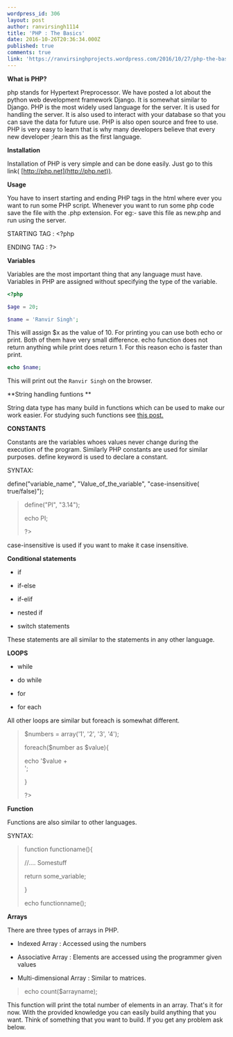 ```yaml
---
wordpress_id: 306
layout: post
author: ranvirsingh1114
title: 'PHP : The Basics'
date: 2016-10-26T20:36:34.000Z
published: true
comments: true
link: 'https://ranvirsinghprojects.wordpress.com/2016/10/27/php-the-basics/'
---
```


**What is PHP?**

php stands for Hypertext Preprocessor. We have posted a lot about the python web development framework Django. It is somewhat similar to Django. PHP is the most widely used language for the server. It is used for handling the server. It is also used to interact with your database so that you can save the data for future use. PHP is also open source and free to use. PHP is very easy to learn that is why many developers believe that every new developer ;learn this as the first language.

**Installation**

Installation of PHP is very simple and can be done easily. Just go to this link( [http://php.net](http://php.net)).

**Usage**

You have to insert starting and ending PHP tags in the html where ever you want to run some PHP script. Whenever you want to run some php code save the file with the .php extension. For eg:- save this file as new.php and run using the server.

STARTING TAG : <?php

ENDING TAG : ?>

**Variables**

Variables are the most important thing that any language must have. Variables in PHP are assigned without specifying the type of the variable.


```php
<?php

$age = 20;

$name = 'Ranvir Singh';
```


This will assign $x as the value of 10. For printing you can use both echo or print. Both of them have very small difference. echo function does not return anything while print does return 1. For this reason echo is faster than print.


```php
echo $name;
```


This will print out the `Ranvir Singh` on the browser.

**String handling funtions **

String data type has many build in functions which can be used to make our work easier. For studying such functions see [this post.](http://www.w3schools.com/php/php_string.asp)

**CONSTANTS**

Constants are the variables whoes values never change during the execution of the program. Similarly PHP constants are used for similar purposes. define keyword is used to declare a constant.

SYNTAX:

define("variable_name", "Value_of_the_variable", "case-insensitive( true/false)");


<blockquote><?php

define("PI", "3.14");

echo PI;

?></blockquote>


case-insensitive is used if you want to make it case insensitive.

**Conditional statements**



	
  * if

	
  * if-else

	
  * if-elif

	
  * nested if

	
  * switch statements


These statements are all similar to the statements in any other language.

**LOOPS**



	
  * while

	
  * do while

	
  * for

	
  * for each


All other loops are similar but foreach is somewhat different.


<blockquote><?php

$numbers = array('1', '2', '3', '4');

foreach($number as $value){

echo '$value + <br>';

}

?></blockquote>


**Function**

Functions are also similar to other languages.

SYNTAX:


<blockquote>function functioname(){

//.... Somestuff

return some_variable;

}

echo functionname();</blockquote>


**Arrays**

There are three types of arrays in PHP.



	
  * Indexed Array : Accessed using the numbers

	
  * Associative Array : Elements are accessed using the programmer given values

	
  * Multi-dimensional Array : Similar to matrices.




<blockquote>echo count($arrayname);</blockquote>


This function will print the total number of elements in an array. That's it for now. With the provided knowledge you can easily build anything that you want. Think of something that you want to build. If you get any problem ask below.
